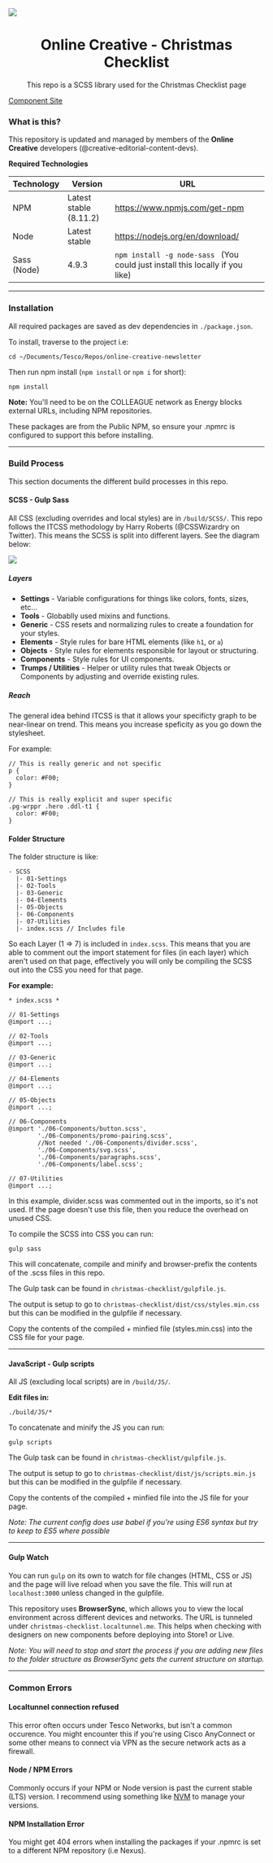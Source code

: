 <p align="center">
  <img style="display: block" src="docs/Logo-colour.png"/>
</p>
<h1 align="center">Online Creative - Christmas Checklist</h1>
<p align="center">This repo is a SCSS library used for the Christmas Checklist page</p>

<a href="https://github.dev.global.tesco.org/pages/creative-editorial-content-devs/christmas-checklist/">Component Site</a>
### What is this?

This repository is updated and managed by members of the **Online Creative** developers (@creative-editorial-content-devs).

**Required Technologies**

|Technology       |Version                  | URL                             |
|-----------------|-------------------------|---------------------------------|
| NPM             | Latest stable (8.11.2)  | https://www.npmjs.com/get-npm   |
| Node            | Latest stable           | https://nodejs.org/en/download/ |
| Sass (Node)     | 4.9.3                   | ```npm install -g node-sass ``` (You could just install this locally if you like) |

---
### Installation

All required packages are saved as dev dependencies in ```./package.json```.

To install, traverse to the project i.e:

```
cd ~/Documents/Tesco/Repos/online-creative-newsletter
```

Then run npm install (```npm install``` or ``` npm i ``` for short):

```
npm install
```

**Note:**
You'll need to be on the COLLEAGUE network as Energy blocks external URLs, including NPM repositories.

These packages are from the Public NPM, so ensure your .npmrc is configured to support this before installing.

--- 
### Build Process
This section documents the different build processes in this repo.

#### SCSS - Gulp Sass
All CSS (excluding overrides and local styles) are in ```/build/SCSS/```. This repo follows the ITCSS methodology by Harry Roberts (@CSSWizardry on Twitter). This means the SCSS is split into different layers. See the diagram below:

<img src="./docs/itcss.svg">

##### Layers
- **Settings** - Variable configurations for things like colors, fonts, sizes, etc...
- **Tools** - Globablly used mixins and functions.
- **Generic** - CSS resets and normalizing rules to create a foundation for your styles.
- **Elements** - Style rules for bare HTML elements (like ```h1```, or ```a```)
- **Objects** - Style rules for elements responsible for layout or structuring.
- **Components** - Style rules for UI components.
- **Trumps / Utilities** - Helper or utility rules that tweak Objects or Components by adjusting and override existing rules.

##### Reach
The general idea behind ITCSS is that it allows your specificty graph to be near-linear on trend. This means you increase speficity as you go down the stylesheet.

For example:

```
// This is really generic and not specific
p {
  color: #F00;
}

// This is really explicit and super specific
.pg-wrppr .hero .ddl-t1 {
  color: #F00;
}
```
#### Folder Structure

The folder structure is like:

```
- SCSS
  |- 01-Settings
  |- 02-Tools
  |- 03-Generic
  |- 04-Elements
  |- 05-Objects
  |- 06-Components
  |- 07-Utilities
  |- index.scss // Includes file
```

So each Layer (1 => 7) is included in ```index.scss```. This means that you are able to comment out the import statement for files (in each layer) which aren't used on that page, effectively you will only be compiling the SCSS out into the CSS you need for that page.

**For example:**
```
* index.scss *

// 01-Settings
@import ...;

// 02-Tools
@import ...;

// 03-Generic
@import ...;

// 04-Elements
@import ...;

// 05-Objects
@import ...;

// 06-Components
@import './06-Components/button.scss',
        './06-Components/promo-pairing.scss',
        //Not needed './06-Components/divider.scss',
        './06-Components/svg.scss',
        './06-Components/paragraphs.scss',
        './06-Components/label.scss';

// 07-Utilities
@import ...;
```

In this example, divider.scss was commented out in the imports, so it's not used. If the page doesn't use this file, then you reduce the overhead on unused CSS.

To compile the SCSS into CSS you can run:
```
gulp sass
```
This will concatenate, compile and minify and browser-prefix the contents of the .scss files in this repo.

The Gulp task can be found in ```christmas-checklist/gulpfile.js```.

The output is setup to go to ```christmas-checklist/dist/css/styles.min.css``` but this can be modified in the gulpfile if necessary.

Copy the contents of the compiled + minfied file (styles.min.css) into the CSS file for your page.

--- 
#### JavaScript - Gulp scripts


All JS (excluding local scripts) are in ```/build/JS/```.

**Edit files in:**
```
./build/JS/*
```

To concatenate and minify the JS you can run:
```
gulp scripts
```

The Gulp task can be found in ```christmas-checklist/gulpfile.js```.

The output is setup to go to ```christmas-checklist/dist/js/scripts.min.js``` but this can be modified in the gulpfile if necessary.

Copy the contents of the compiled + minfied file into the JS file for your page.

*Note: The current config does use babel if you're using ES6 syntax but try to keep to ES5 where possible*

---
#### Gulp Watch
You can run ```gulp``` on its own to watch for file changes (HTML, CSS or JS) and the page will live reload when you save the file. This will run at ```localhost:3000``` unless changed in the gulpfile.

This repository uses **BrowserSync**, which allows you to view the local environment across different devices and networks. The URL is tunneled under ```christmas-checklist.localtunnel.me```. This helps when checking with designers on new components before deploying into Store1 or Live.

*Note: You will need to stop and start the process if you are adding new files to the folder structure as BrowserSync gets the current structure on startup.*

---
### Common Errors

#### Localtunnel connection refused
This error often occurs under Tesco Networks, but isn't a common occurence. You might encounter this if you're using Cisco AnyConnect or some other means to connect via VPN as the secure network acts as a firewall.

#### Node / NPM Errors
Commonly occurs if your NPM or Node version is past the current stable (LTS) version. I recommend using something like [NVM](https://github.com/creationix/nvm/blob/master/README.md) to manage your versions.

#### NPM Installation Error
You might get 404 errors when installing the packages if your .npmrc is set to a different NPM repository (i.e Nexus).
